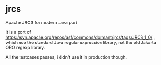 jrcs
====

Apache JRCS for modern Java port

It is a port of https://svn.apache.org/repos/asf/commons/dormant/jrcs/tags/JRCS_1_0/ , 
which use the standard Java regular expression library, not the old Jakarta ORO regexp library.

All the testcases passes, i didn't use it in production though.
